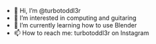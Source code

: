- 👋 Hi, I’m @turbotoddl3r
- 👀 I’m interested in computing and guitaring
- 🌱 I’m currently learning how to use Blender
- 📫 How to reach me: turbotoddl3r on Instagram

<!---
turbotoddl3r/turbotoddl3r is a ✨ special ✨ repository because its `README.md` (this file) appears on your GitHub profile.
You can click the Preview link to take a look at your changes.
--->
